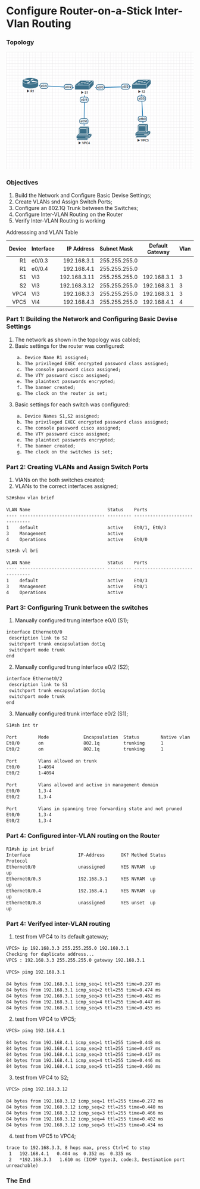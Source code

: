 #  Configure Router-on-a-Stick Inter-Vlan Routing
### Topology
![](Схема1.png)

###  Objectives

  1. Build the Network and Configure Basic Devise Settings;
  2. Create VLANs snd Assign Switch Ports;
  3. Configure an 802.1Q Trunk between the Switches;
  4. Configure Inter-VLAN Routing on the Router
  5. Verify Inter-VLAN Routing is working


Addresssing and VLAN Table

| Device     | Interface    | IP Address             | Subnet Mask         | Default Gateway   | Vlan         |Name |
|-----------------:|:---------------|-------------------------:|:--------------------|:-------------:|-----------------|-----------------|
| R1   | e0/0.3 | 192.168.3.1    | 255.255.255.0 |    |  |
| R1   | e0/0.4 | 192.168.4.1    | 255.255.255.0 |   |  |
| S1   | Vl3| 192.168.3.11    | 255.255.255.0 |192.168.3.1   | 3 |Management|
| S2   | Vl3| 192.168.3.12    | 255.255.255.0 |192.168.3.1   | 3 |Management|
| VPC4   | Vl3| 192.168.3.3    | 255.255.255.0 |192.168.3.1   | 3 |Management|
| VPC5   | Vl4| 192.168.4.3    | 255.255.255.0 |192.168.4.1   | 4 |Operations|

###  Part 1: Building the Network and Configuring Basic Devise Settings
  1. The network as shown in the topology was cabled;
  2. Basic settings for the router was configured:
```
    a. Device Name R1 assigned;
    b. The privileged EXEC encrypted password class assigned;
    c. The console password cisco assigned;
    d. The VTY password cisco assigned;
    e. The plaintext passwords encrypted;
    f. The banner created;
    g. The clock on the router is set;
```
  3. Basic settings for each switch was configured:
```
    a. Device Names S1,S2 assigned;
    b. The privileged EXEC encrypted password class assigned;
    c. The console password cisco assigned;
    d. The VTY password cisco assigned;
    e. The plaintext passwords encrypted;
    f. The banner created;
    g. The clock on the switches is set;
```

###  Part 2: Creating VLANs and Assign Switch Ports 
  1. VlANs on the both switches created;
  1. VLANs to the correct interfaces assigned;
  ```
  S2#show vlan brief

VLAN Name                             Status    Ports
---- -------------------------------- --------- -------------------------------
1    default                          active    Et0/1, Et0/3
3    Management                       active
4    Operations                       active    Et0/0
```
```
S1#sh vl bri

VLAN Name                             Status    Ports
---- -------------------------------- --------- -------------------------------
1    default                          active    Et0/3
3    Management                       active    Et0/1
4    Operations                       active
```

###  Part 3: Configuring Trunk between the switches
1. Manually configured trung interface e0/0 (S1);
```
interface Ethernet0/0
 description link to S2
 switchport trunk encapsulation dot1q
 switchport mode trunk
end
```
2. Manually configured trung interface e0/2 (S2);
```
interface Ethernet0/2
 description link to S1
 switchport trunk encapsulation dot1q
 switchport mode trunk
end
```
3. Manually configured trunk interface e0/2 (S1);
```
S1#sh int tr

Port        Mode             Encapsulation  Status        Native vlan
Et0/0       on               802.1q         trunking      1
Et0/2       on               802.1q         trunking      1

Port        Vlans allowed on trunk
Et0/0       1-4094
Et0/2       1-4094

Port        Vlans allowed and active in management domain
Et0/0       1,3-4
Et0/2       1,3-4

Port        Vlans in spanning tree forwarding state and not pruned
Et0/0       1,3-4
Et0/2       1,3-4

```
###  Part 4: Configured inter-VLAN routing on the Router
```
R1#sh ip int brief
Interface                  IP-Address      OK? Method Status                Protocol
Ethernet0/0                unassigned      YES NVRAM  up                    up
Ethernet0/0.3              192.168.3.1     YES NVRAM  up                    up
Ethernet0/0.4              192.168.4.1     YES NVRAM  up                    up
Ethernet0/0.8              unassigned      YES unset  up                    up
```
###  Part 4: Verifyed inter-VLAN routing 
1. test from VPC4 to its default gateway;
```
VPCS> ip 192.168.3.3 255.255.255.0 192.168.3.1
Checking for duplicate address...
VPCS : 192.168.3.3 255.255.255.0 gateway 192.168.3.1

VPCS> ping 192.168.3.1

84 bytes from 192.168.3.1 icmp_seq=1 ttl=255 time=0.297 ms
84 bytes from 192.168.3.1 icmp_seq=2 ttl=255 time=0.474 ms
84 bytes from 192.168.3.1 icmp_seq=3 ttl=255 time=0.462 ms
84 bytes from 192.168.3.1 icmp_seq=4 ttl=255 time=0.447 ms
84 bytes from 192.168.3.1 icmp_seq=5 ttl=255 time=0.455 ms
```
2. test from VPC4 to VPC5;
```
VPCS> ping 192.168.4.1

84 bytes from 192.168.4.1 icmp_seq=1 ttl=255 time=0.448 ms
84 bytes from 192.168.4.1 icmp_seq=2 ttl=255 time=0.447 ms
84 bytes from 192.168.4.1 icmp_seq=3 ttl=255 time=0.417 ms
84 bytes from 192.168.4.1 icmp_seq=4 ttl=255 time=0.446 ms
84 bytes from 192.168.4.1 icmp_seq=5 ttl=255 time=0.460 ms
```
3. test from VPC4 to S2;
```
VPCS> ping 192.168.3.12

84 bytes from 192.168.3.12 icmp_seq=1 ttl=255 time=0.272 ms
84 bytes from 192.168.3.12 icmp_seq=2 ttl=255 time=0.440 ms
84 bytes from 192.168.3.12 icmp_seq=3 ttl=255 time=0.466 ms
84 bytes from 192.168.3.12 icmp_seq=4 ttl=255 time=0.402 ms
84 bytes from 192.168.3.12 icmp_seq=5 ttl=255 time=0.434 ms
```
4. test from VPC5 to VPC4;
```
trace to 192.168.3.3, 8 hops max, press Ctrl+C to stop
 1   192.168.4.1   0.404 ms  0.352 ms  0.335 ms
 2   *192.168.3.3   1.610 ms (ICMP type:3, code:3, Destination port unreachable)
```
###  The End